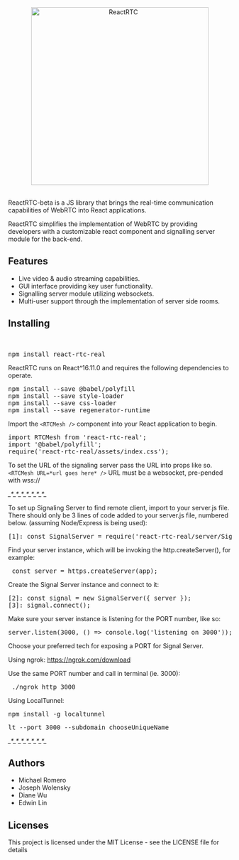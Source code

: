 <div align="center">
  <img src="https://github.com/oslabs-beta/ReactRTC/blob/master/ReactRTC2.png" alt="ReactRTC" width="400"></a>
  <br>
  <br>
</div>


ReactRTC-beta is a JS library that brings the real-time communication capabilities of WebRTC into React applications. 

ReactRTC simplifies the implementation of WebRTC by providing developers with a customizable react component and signalling server module for the back-end.

<h2>Features</h2>

- Live video & audio streaming capabilities. 
- GUI interface providing key user functionality.
- Signalling server module utilizing websockets.
- Multi-user support through the implementation of server side rooms.

<h2>Installing</h2>
<br>
<pre>npm install react-rtc-real</pre>

ReactRTC runs on React^16.11.0 and requires the following dependencies to operate. 

<pre>npm install --save @babel/polyfill
npm install --save style-loader
npm install --save css-loader
npm install --save regenerator-runtime</pre>

Import the `<RTCMesh />` component into your React application to begin.
<br>
<pre>import RTCMesh from 'react-rtc-real';
import '@babel/polyfill';
require('react-rtc-real/assets/index.css');</pre>

To set the URL of the signaling server pass the URL into props like so.
<br>
`<RTCMesh URL=*url goes here* />`
URL must be a websocket, pre-pended with wss://

*_*_*_*_*_*_*_*_*_*_*_*_*_*_*_*_*_*_*_*_*_*_*

To set up Signaling Server to find remote client, import to your server.js file.
There should only be 3 lines of code added to your server.js file, numbered below.
(assuming Node/Express is being used):
<pre>[1]: const SignalServer = require('react-rtc-real/server/SignalServer.js'); </pre>

Find your server instance, which will be invoking the http.createServer(), for example:
<pre> const server = https.createServer(app); </pre>

Create the Signal Server instance and connect to it:
<pre>[2]: const signal = new SignalServer({ server });
[3]: signal.connect(); </pre>

Make sure your server instance is listening for the PORT number, like so:
<pre>server.listen(3000, () => console.log('listening on 3000'));</pre>

Choose your preferred tech for exposing a PORT for Signal Server.

Using ngrok: https://ngrok.com/download

Use the same PORT number and call in terminal (ie. 3000):
<pre> ./ngrok http 3000 </pre>

Using LocalTunnel: <pre>npm install -g localtunnel</pre>
<pre>lt --port 3000 --subdomain chooseUniqueName</pre>

*_*_*_*_*_*_*_*_*_*_*_*_*_*_*_*_*_*_*_*_*_*_*

<h2>Authors</h2>

- Michael Romero
- Joseph Wolensky
- Diane Wu
- Edwin Lin

<h2>Licenses</h2>

This project is licensed under the MIT License - see the LICENSE file for details

